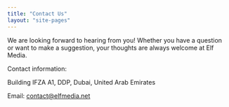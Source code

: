 ```yaml
---
title: "Contact Us"
layout: "site-pages"
---
```


We are looking forward to hearing from you! Whether you have a question or want to make a suggestion, your thoughts are always welcome at Elf Media.

Contact information:  
 
Building IFZA A1, DDP, Dubai, United Arab Emirates 

Email: contact@elfmedia.net
